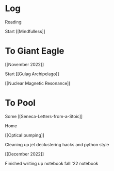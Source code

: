 


# Log

Reading

Start [[Mindfulless]]

# To Giant Eagle

[[November 2022]]

Start [[Gulag Archipelago]]

[[Nuclear Magnetic Resonance]]

# To Pool 

Some [[Seneca-Letters-from-a-Stoic]]

Home

[[Optical pumping]]

Cleaning up jet declustering hacks and python style

[[December 2022]]

Finished writing up notebook fall '22 notebook